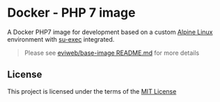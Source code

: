 Docker - PHP 7 image
====================
A Docker PHP7 image for development based on a custom [Alpine Linux][alpine] environment with [su-exec][su-exec] integrated.
> Please see [eviweb/base-image README.md][base-readme] for more details

License
-------
This project is licensed under the terms of the [MIT License][license]

[alpine]: https://alpinelinux.org/
[alpine-packages]: https://github.com/eviweb/php7-dev/blob/master/alpine-packages.md
[base-readme]: https://github.com/eviweb/base-image/blob/master/README.md
[build-status]: https://travis-ci.org/eviweb/php7-dev.svg?branch=master
[last-tag]: https://img.shields.io/github/tag/eviweb/php7-dev.svg
[license]: https://github.com/eviweb/php7-dev/blob/master/LICENSE
[repository]: https://travis-ci.org/eviweb/php7-dev
[su-exec]: https://github.com/ncopa/su-exec
[tags]: https://github.com/eviweb/php7-dev/tags